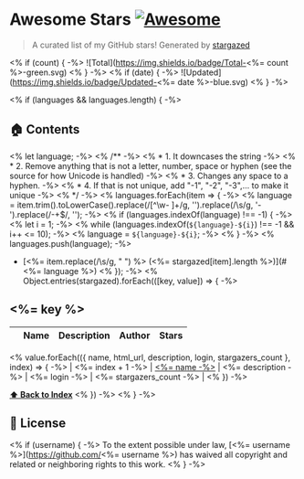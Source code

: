 # Awesome Stars [![Awesome](https://cdn.rawgit.com/sindresorhus/awesome/d7305f38d29fed78fa85652e3a63e154dd8e8829/media/badge.svg)](https://github.com/sindresorhus/awesome)

> A curated list of my GitHub stars! Generated by [stargazed](https://github.com/abhijithvijayan/stargazed)

<% if (count) {														-%>
![Total](https://img.shields.io/badge/Total-<%= count %>-green.svg)
<% }															-%>
<% if (date) {														-%>
![Updated](https://img.shields.io/badge/Updated-<%= date %>-blue.svg)
<% }															-%>

<% if (languages && languages.length) { 										-%>
## 🏠 Contents

<% let language;													-%>
<%  /**															-%>
<%   *  1. It downcases the string											-%>
<%   *  2. Remove anything that is not a letter, number, space or hyphen (see the source for how Unicode is handled)	-%>
<%   *  3. Changes any space to a hyphen.										-%>
<%   *  4. If that is not unique, add "-1", "-2", "-3",... to make it unique						-%>
<%   */															-%>
<% languages.forEach(item => {												-%>
<% 	language = item.trim().toLowerCase().replace(/[^\w\- ]+/g, '').replace(/\s/g, '-').replace(/\-+$/, '');		-%>
<% 	if (languages.indexOf(language) !== -1) {									-%>
<% 		let i = 1;												-%>
<% 		while (languages.indexOf(`${language}-${i}`) !== -1 && i++ <= 10);					-%>
<% 		language = `${language}-${i}`;										-%>
<% 	}														-%>
<% 	languages.push(language);											-%>
- [<%= item.replace(/\s/g, " ") %> (<%= stargazed[item].length %>)](#<%= language %>)
<% }); 															-%>
<% Object.entries(stargazed).forEach(([key, value]) => {									-%>

## <%= key %>
|  | Name 	|  Description 	| Author  	|  Stars 	|
|---	|---	|---	|---	|---	|
<% value.forEach(({ name, html_url, description, login, stargazers_count }, index) => {													-%>
| <%= index + 1 -%> |  [<%= name -%>](<%= html_url -%>) | <%= description -%> | <%= login -%> | <%= stargazers_count -%> |
<% })															-%>

**[⬆ Back to Index](#-contents)**
<% })															-%>
<% }															-%>

## 📝 License

<% if (username) {													-%>
To the extent possible under law, [<%= username %>](https://github.com/<%= username %>) has waived all copyright and related or neighboring rights to this work.
<% }															-%>

